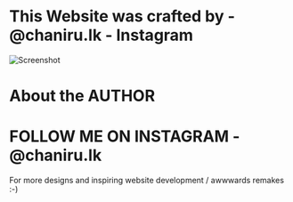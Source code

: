 # This Website was crafted by - @chaniru.lk - Instagram
![Screenshot](../assets/img/sc1.png)

# About the AUTHOR

<h1>FOLLOW ME ON INSTAGRAM - @chaniru.lk</h1>

For more designs and inspiring website development /
awwwards remakes :-)
